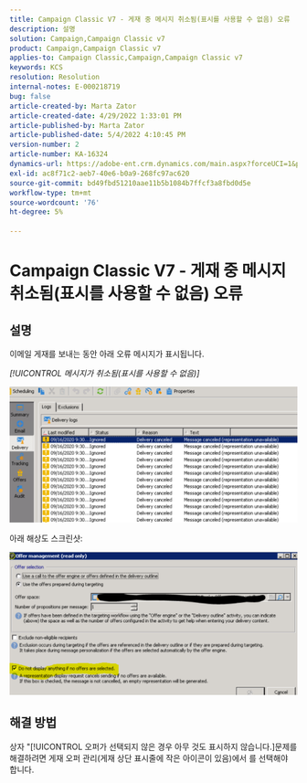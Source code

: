 ```yaml
---
title: Campaign Classic V7 - 게재 중 메시지 취소됨(표시를 사용할 수 없음) 오류
description: 설명
solution: Campaign,Campaign Classic v7
product: Campaign,Campaign Classic v7
applies-to: Campaign Classic,Campaign,Campaign Classic v7
keywords: KCS
resolution: Resolution
internal-notes: E-000218719
bug: false
article-created-by: Marta Zator
article-created-date: 4/29/2022 1:33:01 PM
article-published-by: Marta Zator
article-published-date: 5/4/2022 4:10:45 PM
version-number: 2
article-number: KA-16324
dynamics-url: https://adobe-ent.crm.dynamics.com/main.aspx?forceUCI=1&pagetype=entityrecord&etn=knowledgearticle&id=deaa59df-c0c7-ec11-a7b6-0022480a1d64
exl-id: ac8f71c2-aeb7-40e6-b0a9-268fc97ac620
source-git-commit: bd49fbd51210aae11b5b1084b7ffcf3a8fbd0d5e
workflow-type: tm+mt
source-wordcount: '76'
ht-degree: 5%

---
```


# Campaign Classic V7 - 게재 중 메시지 취소됨(표시를 사용할 수 없음) 오류

## 설명


이메일 게재를 보내는 동안 아래 오류 메시지가 표시됩니다.

*[!UICONTROL 메시지가 취소됨(표시를 사용할 수 없음)]*

![](assets/___dfaa59df-c0c7-ec11-a7b6-0022480a1d64___.png)


아래 해상도 스크린샷: 


![](assets/___e1aa59df-c0c7-ec11-a7b6-0022480a1d64___.png)


## 해결 방법


상자 &quot;[!UICONTROL 오퍼가 선택되지 않은 경우 아무 것도 표시하지 않습니다.]문제를 해결하려면 게재 오퍼 관리(게재 상단 표시줄에 작은 아이콘이 있음)에서 를 선택해야 합니다.
